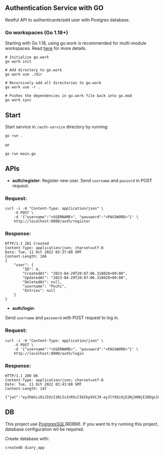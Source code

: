 ## Authentication Service with GO

Restful API to authenticante/add user with Postgres database.

### Go workspaces (Go 1.18+)

Starting with Go 1.18, using go.work is recommended for multi-module workspaces. Read [here](https://github.com/golang/tools/blob/master/gopls/doc/workspace.md) for more details.

```
# Initialize go.work
go work init

# Add directory to go.work
go work use ./dir

# Recursively add all directories to go.work
go work use -r .

# Pushes the dependencies in go.work file back into go.mod
go work sync
```

## Start

Start service in `/auth-service` directory by running:

```
go run .
```

or

```
go run main.go
```

## APIs

- **auth/register**: Register new user. Send `username` and `passord` in POST request.

### Request:

```
curl -i -H "Content-Type: application/json" \
    -X POST \
    -d '{"username":"<USERNAME>", "password":"<PASSWORD>"}' \
    http://localhost:8000/auth/register
```

### Response:

```
HTTP/1.1 201 Created
Content-Type: application/json; charset=utf-8
Date: Tue, 11 Oct 2022 03:37:08 GMT
Content-Length: 166
{
	"user": {
		"ID": 4,
		"CreatedAt": "2023-04-29T20:07:06.318028+09:00",
		"UpdatedAt": "2023-04-29T20:07:06.318028+09:00",
		"DeletedAt": null,
		"username": "Pochi",
		"Entries": null
	}
}
```

- **auth/login**:

Send `username` and `password` with POST request to log in.

### Request:

```
curl -i -H "Content-Type: application/json" \
    -X POST \
    -d '{"username":"<USERNAME>", "password":"<PASSWORD>"}' \
    http://localhost:8000/auth/login
```

### Response:

```
HTTP/1.1 200 OK
Content-Type: application/json; charset=utf-8
Date: Tue, 11 Oct 2022 03:43:08 GMT
Content-Length: 147

{"jwt":"eyJhbGciOiJIUzI1NiIsInR5cCI6IkpXVCJ9.eyJlYXQiOjE2NjU0NjE3ODgsImlhdCI6MTY2NTQ1OTc4OCwiaWQiOjF9.4agGQACwKSZpPCpHeXnoqXfc3WZqYtE8b0SFcoH40uo"}
```

## DB

This project use [PostgresSQL](https://www.postgresql.org/docs/15/app-createdb.html)(RDBM). If you want to try running this project, database configuration wil be required.

Create database with:

```
createdb diary_app
```
